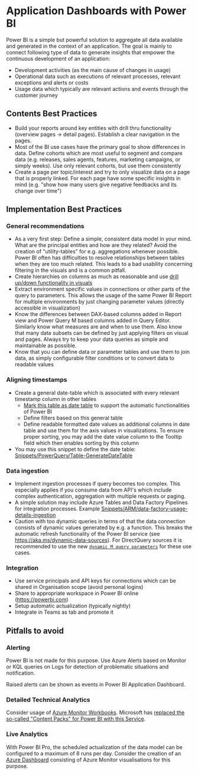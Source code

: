 # Application Dashboards with Power BI
Power BI is a simple but powerful solution to aggregate all data available and generated in the context of an application. The goal is mainly to connect following type of data to generate insights that empower the continuous  development of an application:
* Development activities (as the main cause of changes in usage)
* Operational data such as executions of relevant processes, relevant exceptions and alerts or costs
* Usage data which typically are relevant actions and events through the customer journey

## Contents Best Practices
* Build your reports around key entities with drill thru functionality (overview pages -> detail pages). Establish a clear navigation in the pages.
* Most of the BI use cases have the primary goal to show differences in data. Define cohorts which are most useful to segment and compare data (e.g. releases, sales agents, features, marketing campaigns, or simply weeks). Use only relevant cohorts, but use them consistently
* Create a page per topic/interest and try to only visualize data on a page that is properly linked. For each page have some specific insights in mind (e.g. "show how many users give negative feedbacks and its change over time")

## Implementation Best Practices
### General recommendations
* As a very first step: Define a simple, consistent data model in your mind. What are the principal entities and how are they related? Avoid the creation of "utility-tables" for e.g. aggregations whenever possible. Power BI often has difficulties to resolve relationships between tables when they are too much related. This leads to a bad usability concerning filtering in the visuals and is a common pitfall.
* Create hierarchies on columns as much as reasonable and use [drill up/down functionality in visuals](https://docs.microsoft.com/en-us/power-bi/create-reports/desktop-inline-hierarchy-labels)
* Extract environment specific values in connections or other parts of the query to parameters. This allows the usage of the same Power BI Report for multiple environments by just changing parameter values (directly accessible in visualization)
* Know the differences between DAX-based columns added in Report view and Power Query M based columns added in Query Editor. Similarly know what measures are and when to use them. Also know that many data subsets can be defined by just applying filters on visual and pages. Always try to keep your data queries as simple and maintainable as possible.
* Know that you can define data or parameter tables and use them to join data, as simply configurable filter conditions or to convert data to readable values

### Aligning timestamps
* Create a general date-table which is associated with every relevant timestamp column in other tables
  * [Mark this table as date table](https://docs.microsoft.com/en-us/power-bi/transform-model/desktop-date-tables) to support the automatic functionalities of Power BI
  * Define filters based on this general table
  * Define readable formatted date values as additional columns in date table and use them for the axis values in visualizations. To ensure proper sorting, you may add the date value column to the Tooltip field which then enables sorting by this column
* You may use this snippet to define the date table: [Snippets/PowerQuery/Table-GenerateDateTable](../../Snippets/PowerQuery/Table-GenerateDateTable.txt)

### Data ingestion
* Implement ingestion processes if query becomes too complex. This especially applies if you consume data from API's which include complex authentication, aggregation with multiple requests or paging.
* A simple solution may include Azure Tables and Data Factory Pipelines for integration processes. Example [Snippets/ARM/data-factory-usage-details-ingestion](../../Snippets/ARM/data-factory-usage-details-ingestion)
* Caution with too dynamic queries in terms of that the data connection consists of dynamic values generated by e.g. a function. This breaks the automatic refresh functionality of the Power BI service (see https://aka.ms/dynamic-data-sources). For DirectQuery sources it is recommended to use the new [`dynamic M query parameters`](https://docs.microsoft.com/en-us/power-bi/connect-data/desktop-dynamic-m-query-parameters) for these use cases.

### Integration
* Use service principals and API keys for connections which can be shared in Organisation scope (avoid personal logins)
* Share to appropriate workspace in Power BI online (https://powerbi.com)
* Setup automatic actualization (typically nightly)
* Integrate in Teams as tab and promote it

## Pitfalls to avoid
### Alerting
Power BI is not made for this purpose. Use Azure Alerts based on Monitor or KQL queries on Logs for detection of problematic situations and notification.

Raised alerts can be shown as events in Power BI Application Dashboard.

### Detailed Technical Analytics
Consider usage of [Azure Monitor Workbooks](https://docs.microsoft.com/en-us/azure/azure-monitor/platform/workbooks-overview). Microsoft has [replaced the so-called "Content Packs" for Power BI with this Service](https://dirteam.com/sander/2019/11/14/getting-started-with-azure-monitor-workbooks-for-azure-active-directory).

### Live Analytics
With Power BI Pro, the scheduled actualization of the data model can be configured to a maximum of 8 runs per day. Consider the creation of an [Azure Dashboard](https://docs.microsoft.com/en-us/azure/azure-portal/azure-portal-dashboards) consisting of Azure Monitor visualisations for this purpose.
